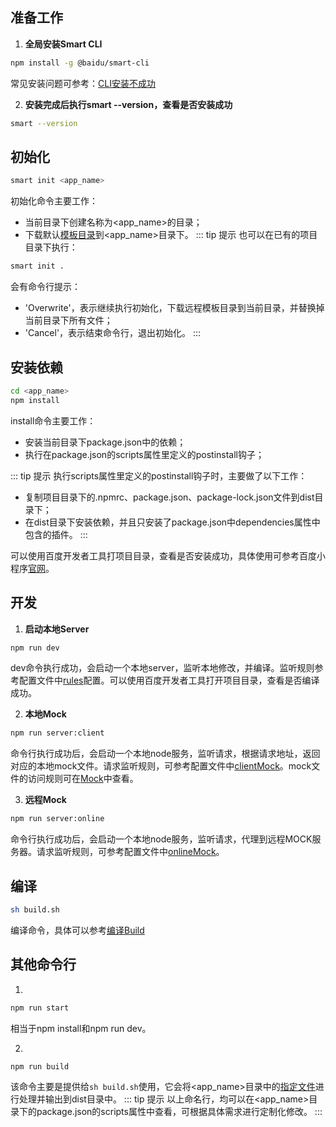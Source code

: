 ## 准备工作
1. **全局安装Smart CLI**
```sh
npm install -g @baidu/smart-cli
```
常见安装问题可参考：[CLI安装不成功](../question#cli安装不成功)

2. **安装完成后执行smart --version，查看是否安装成功**
```sh
smart --version
```
## 初始化
```sh
smart init <app_name>
```
初始化命令主要工作：
- 当前目录下创建名称为<app_name>的目录；
- 下载默认[模板目录](./menu/menu)到<app_name>目录下。
::: tip 提示
也可以在已有的项目目录下执行：
```sh
smart init .
```
会有命令行提示：
- 'Overwrite'，表示继续执行初始化，下载远程模板目录到当前目录，并替换掉当前目录下所有文件；
- 'Cancel'，表示结束命令行，退出初始化。
:::

## 安装依赖
```sh
cd <app_name>
npm install
```
install命令主要工作：
- 安装当前目录下package.json中的依赖；
- 执行在package.json的scripts属性里定义的postinstall钩子；

::: tip 提示
执行scripts属性里定义的postinstall钩子时，主要做了以下工作：
- 复制项目目录下的.npmrc、package.json、package-lock.json文件到dist目录下；
- 在dist目录下安装依赖，并且只安装了package.json中dependencies属性中包含的插件。
:::

可以使用百度开发者工具打项目目录，查看是否安装成功，具体使用可参考百度小程序[官网](https://smartprogram.baidu.com/developer/index.html)。

## 开发
1. **启动本地Server**
```sh
npm run dev
```
dev命令执行成功，会启动一个本地server，监听本地修改，并编译。监听规则参考配置文件中[rules](/config#rules)配置。可以使用百度开发者工具打开项目目录，查看是否编译成功。

2. **本地Mock**
```sh
npm run server:client
```
命令行执行成功后，会启动一个本地node服务，监听请求，根据请求地址，返回对应的本地mock文件。请求监听规则，可参考配置文件中[clientMock](/config#clientMock)。mock文件的访问规则可在[Mock](/menu/mock)中查看。

3. **远程Mock**
```sh
npm run server:online
```
命令行执行成功后，会启动一个本地node服务，监听请求，代理到远程MOCK服务器。请求监听规则，可参考配置文件中[onlineMock](/config#onlineMock)。

## 编译
```sh
sh build.sh
```
编译命令，具体可以参考[编译Build](/menu/build)

## 其他命令行
1.
```sh
npm run start
```
相当于npm install和npm run dev。

2.
```sh
npm run build
```
该命令主要是提供给``` sh build.sh ```使用，它会将<app_name>目录中的[指定文件](/config#rules)进行处理并输出到dist目录中。
::: tip 提示
以上命名行，均可以在<app_name>目录下的package.json的scripts属性中查看，可根据具体需求进行定制化修改。
:::

